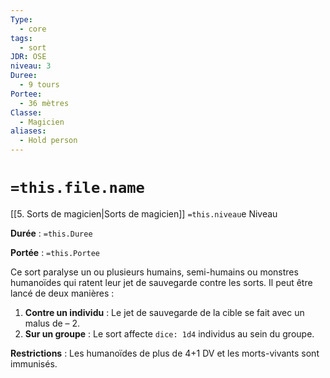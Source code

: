```yaml
---
Type:
  - core
tags:
  - sort
JDR: OSE
niveau: 3
Duree:
  - 9 tours
Portee:
  - 36 mètres
Classe:
  - Magicien
aliases:
  - Hold person
---
```

# `=this.file.name`  

[[5. Sorts de magicien|Sorts de magicien]] `=this.niveau`e Niveau

**Durée** : `=this.Duree`

**Portée** : `=this.Portee`

Ce sort paralyse un ou plusieurs humains, semi-humains ou monstres humanoïdes qui ratent leur jet de sauvegarde contre les sorts. Il peut être lancé de deux manières :

1. **Contre un individu** : Le jet de sauvegarde de la cible se fait avec un malus de – 2.
2. **Sur un groupe** : Le sort affecte `dice: 1d4` individus au sein du groupe.

**Restrictions** : Les humanoïdes de plus de 4+1 DV et les morts-vivants sont immunisés.
